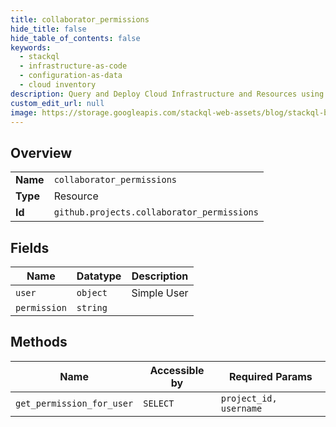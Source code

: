 ```yaml
---
title: collaborator_permissions
hide_title: false
hide_table_of_contents: false
keywords:
  - stackql
  - infrastructure-as-code
  - configuration-as-data
  - cloud inventory
description: Query and Deploy Cloud Infrastructure and Resources using SQL
custom_edit_url: null
image: https://storage.googleapis.com/stackql-web-assets/blog/stackql-blog-post-featured-image.png
---
```

  
    

## Overview
<table><tbody>
<tr><td><b>Name</b></td><td><code>collaborator_permissions</code></td></tr>
<tr><td><b>Type</b></td><td>Resource</td></tr>
<tr><td><b>Id</b></td><td><code>github.projects.collaborator_permissions</code></td></tr>
</tbody></table>

## Fields
| Name | Datatype | Description |
| ---- | -------- | ----------- |
| `user` | `object` | Simple User |
| `permission` | `string` |  |
## Methods
| Name | Accessible by | Required Params |
| ---- | ------------- | --------------- |
| `get_permission_for_user` | `SELECT` | `project_id, username` |
